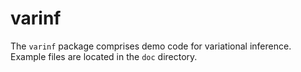 varinf
======

The `varinf` package comprises demo code for variational inference.
Example files are located in the `doc` directory.


